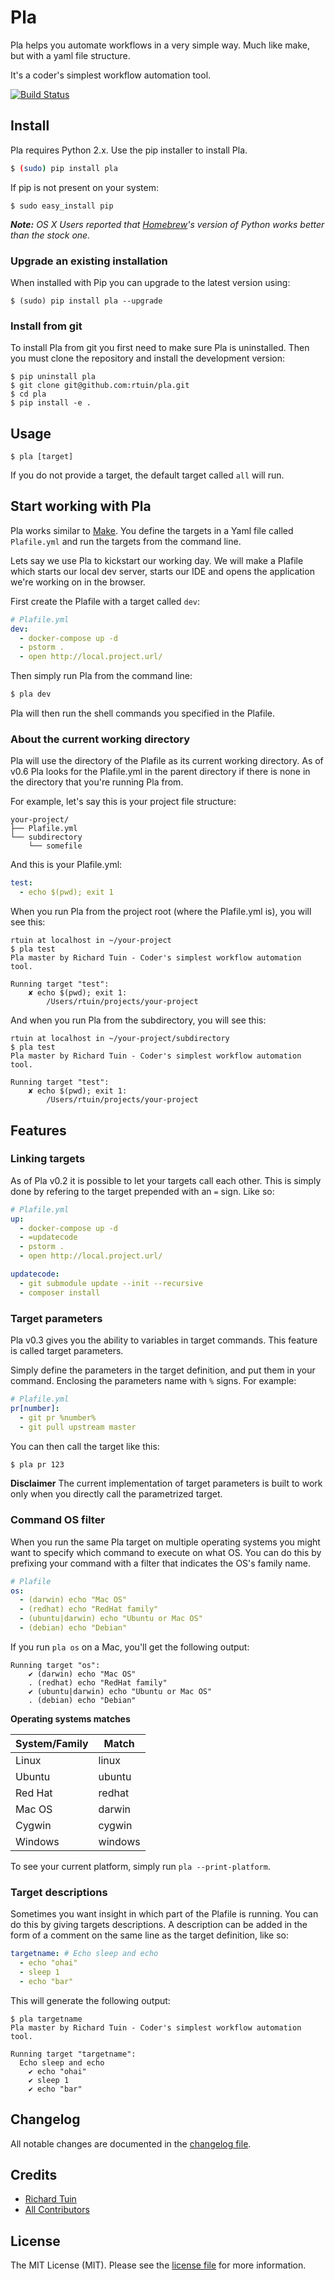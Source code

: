 # Pla

Pla helps you automate workflows in a very simple way. Much like make, but with a yaml file structure.

It's a coder's simplest workflow automation tool.

[![Build Status](https://travis-ci.org/rtuin/pla.svg?branch=master)](https://travis-ci.org/rtuin/pla)

## Install

Pla requires Python 2.x.
Use the pip installer to install Pla.

``` bash
$ (sudo) pip install pla
```

If pip is not present on your system:
```
$ sudo easy_install pip
```

_**Note:** OS X Users reported that [Homebrew](http://brew.sh/)'s version of Python works better than the stock one._

### Upgrade an existing installation

When installed with Pip you can upgrade to the latest version using:
```shell
$ (sudo) pip install pla --upgrade
```

### Install from git
To install Pla from git you first need to make sure Pla is uninstalled. Then you must clone the repository and install
the development version:

```shell
$ pip uninstall pla
$ git clone git@github.com:rtuin/pla.git
$ cd pla
$ pip install -e .
```

## Usage

```shell
$ pla [target]
```

If you do not provide a target, the default target called `all` will run.

## Start working with Pla

Pla works similar to [Make](https://www.gnu.org/software/make/). You define the targets in a Yaml file called `Plafile.yml`
and run the targets from the command line.

Lets say we use Pla to kickstart our working day. We will make a Plafile which starts our local dev server, starts our IDE
 and opens the application we're working on in the browser.

First create the Plafile with a target called `dev`:

```yaml
# Plafile.yml
dev:
  - docker-compose up -d
  - pstorm .
  - open http://local.project.url/
```

Then simply run Pla from the command line:
```bash
$ pla dev
```

Pla will then run the shell commands you specified in the Plafile.

### About the current working directory

Pla will use the directory of the Plafile as its current working directory. As of v0.6 Pla looks for the
Plafile.yml in the parent directory if there is none in the directory that you're running Pla from.

For example, let's say this is your project file structure:
```
your-project/
├── Plafile.yml
└── subdirectory
    └── somefile
```

And this is your Plafile.yml:

```yaml
test:
  - echo $(pwd); exit 1
```

When you run Pla from the project root (where the Plafile.yml is), you will see this:

```
rtuin at localhost in ~/your-project
$ pla test
Pla master by Richard Tuin - Coder's simplest workflow automation tool.

Running target "test":
    ✘ echo $(pwd); exit 1:
        /Users/rtuin/projects/your-project
```

And when you run Pla from the subdirectory, you will see this:

```
rtuin at localhost in ~/your-project/subdirectory
$ pla test
Pla master by Richard Tuin - Coder's simplest workflow automation tool.

Running target "test":
    ✘ echo $(pwd); exit 1:
        /Users/rtuin/projects/your-project
```

## Features

### Linking targets

As of Pla v0.2 it is possible to let your targets call each other. This is simply done by refering to the target
prepended with an `=` sign. Like so:

```yaml
# Plafile.yml
up:
  - docker-compose up -d
  - =updatecode
  - pstorm .
  - open http://local.project.url/

updatecode:
  - git submodule update --init --recursive
  - composer install
```

### Target parameters

Pla v0.3 gives you the ability to variables in target commands. This feature is called target parameters.

Simply define the parameters in the target definition, and put them in your command. Enclosing the parameters name with
`%` signs. For example:

```yaml
# Plafile.yml
pr[number]:
  - git pr %number%
  - git pull upstream master
```

You can then call the target like this:

```bash
$ pla pr 123
```

  **Disclaimer** The current implementation of target parameters is built to work only when you directly call the
  parametrized target.

### Command OS filter

When you run the same Pla target on multiple operating systems you might want to specify which command to execute on what OS.
You can do this by prefixing your command with a filter that indicates the OS's family name.

```yaml
# Plafile
os:
  - (darwin) echo "Mac OS"
  - (redhat) echo "RedHat family"
  - (ubuntu|darwin) echo "Ubuntu or Mac OS"
  - (debian) echo "Debian"
```

If you run `pla os` on a Mac, you'll get the following output:
```
Running target "os":
    ✔ (darwin) echo "Mac OS"
    . (redhat) echo "RedHat family"
    ✔ (ubuntu|darwin) echo "Ubuntu or Mac OS"
    . (debian) echo "Debian"
```

**Operating systems matches**

| System/Family | Match   |
|---------------|---------|
| Linux         | linux   |
| Ubuntu        | ubuntu  |
| Red Hat       | redhat  |
| Mac OS        | darwin  |
| Cygwin        | cygwin  |
| Windows       | windows |

To see your current platform, simply run `pla --print-platform`.

### Target descriptions

Sometimes you want insight in which part of the Plafile is running. You can do this by giving targets descriptions.
A description can be added in the form of a comment on the same line as the target definition, like so:

```yaml
targetname: # Echo sleep and echo
  - echo "ohai"
  - sleep 1
  - echo "bar"
```

This will generate the following output:

```
$ pla targetname
Pla master by Richard Tuin - Coder's simplest workflow automation tool.

Running target "targetname":
  Echo sleep and echo
    ✔ echo "ohai"
    ✔ sleep 1
    ✔ echo "bar"
```

## Changelog

All notable changes are documented in the [changelog file](https://github.com/rtuin/pla/blob/master/CHANGELOG.md).

## Credits

- [Richard Tuin](https://github.com/rtuin)
- [All Contributors](https://github.com/rtuin/pla/contributors)

## License

The MIT License (MIT). Please see the [license file](https://github.com/rtuin/pla/blob/master/LICENSE) for more information.
